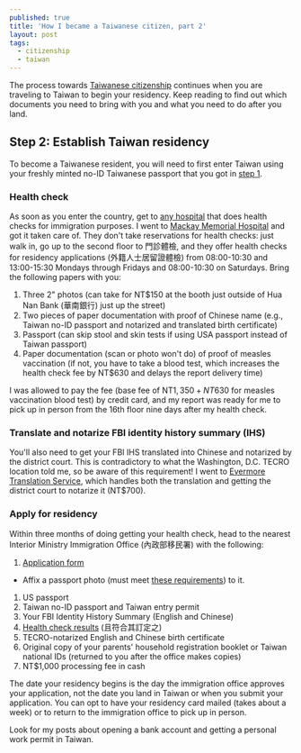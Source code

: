 ```yaml
---
published: true
title: 'How I became a Taiwanese citizen, part 2'
layout: post
tags:
  - citizenship
  - taiwan
---
```

The process towards [Taiwanese citizenship][permalink-tw-part1] continues when you are traveling to Taiwan to begin your residency. Keep reading to find out which documents you need to bring with you and what you need to do after you land.

<!--more-->

## Step 2: Establish Taiwan residency

To become a Taiwanese resident, you will need to first enter Taiwan using your freshly minted no-ID Taiwanese passport that you got in [step 1][permalink-tw-part1].

### Health check

As soon as you enter the country, get to [any hospital][health-check-hospitals] that does health checks for immigration purposes. I went to [Mackay Memorial Hospital][mackay-memorial-hospital] and got it taken care of. They don't take reservations for health checks: just walk in, go up to the second floor to 門診體檢, and they offer health checks for residency applications (外籍人士居留證體檢) from 08:00-10:30 and 13:00-15:30 Mondays through Fridays and 08:00-10:30 on Saturdays. Bring the following papers with you:

1. Three 2" photos (can take for NT$150 at the booth just outside of Hua Nan Bank (華南銀行) just up the street)
1. Two pieces of paper documentation with proof of Chinese name (e.g., Taiwan no-ID passport and notarized and translated birth certificate)
1. Passport (can skip stool and skin tests if using USA passport instead of Taiwan passport)
1. Paper documentation (scan or photo won't do) of proof of measles vaccination (if not, you have to take a blood test, which increases the health check fee by NT$630 and delays the report delivery time)

I was allowed to pay the fee (base fee of NT$1,350 + NT$630 for measles vaccination blood test) by credit card, and my report was ready for me to pick up in person from the 16th floor nine days after my health check.

### Translate and notarize FBI identity history summary (IHS)

You'll also need to get your FBI IHS translated into Chinese and notarized by the district court. This is contradictory to what the Washington, D.C. TECRO location told me, so be aware of this requirement! I went to [Evermore Translation Service](http://www.evermore.com.tw/), which handles both the translation and getting the district court to notarize it (NT$700).

### Apply for residency

Within three months of doing getting your health check, head to the nearest Interior Ministry Immigration Office (內政部移民署) with the following:

1. [Application form][residency-application]
  * Affix a passport photo (must meet [these requirements][passport-photo-requirements]) to it.
1. US passport
1. Taiwan no-ID passport and Taiwan entry permit
1. Your FBI Identity History Summary (English and Chinese)
1. [Health check results](http://www.immigration.gov.tw/public/Data/232014221329.pdf) (且符合其訂定之)
1. TECRO-notarized English and Chinese birth certificate
1. Original copy of your parents' household registration booklet or Taiwan national IDs (returned to you after the office makes copies)
1. NT$1,000 processing fee in cash

The date your residency begins is the day the immigration office approves your application, not the date you land in Taiwan or when you submit your application. You can opt to have your residency card mailed (takes about a week) or to return to the immigration office to pick up in person.

Look for my posts about opening a bank account and getting a personal work permit in Taiwan.

[permalink-tw-part1]: /the-path-to-taiwanese-citizenship-step-1/
[health-check-hospitals]: https://www.cdc.gov.tw/english/info.aspx?treeid=e79c7a9e1e9b1cdf&nowtreeid=11a5b455c34bb13d&tid=3A55BC8972235072
[mackay-memorial-hospital]: http://eng.mmh.org.tw/dnn/
[residency-application]: https://www.immigration.gov.tw/ct.asp?xitem=1088227&ctNode=30067&mp=1
[passport-photo-requirements]: http://maintain.taiwanembassy.org/ph_en/wp-content/uploads/sites/76/2014/03/432016222671.jpg
